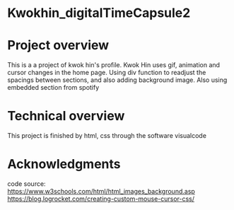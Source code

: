 # Kwokhin_digitalTimeCapsule2
# Project overview
This is a a project of kwok hin's profile.
Kwok Hin uses gif, animation and cursor changes in the home page.
Using div function to readjust the spacings between sections, and also adding background image.
Also using embedded section from spotify
# Technical overview
This project is finished by html, css through the software visualcode
# Acknowledgments
code source:
https://www.w3schools.com/html/html_images_background.asp
https://blog.logrocket.com/creating-custom-mouse-cursor-css/